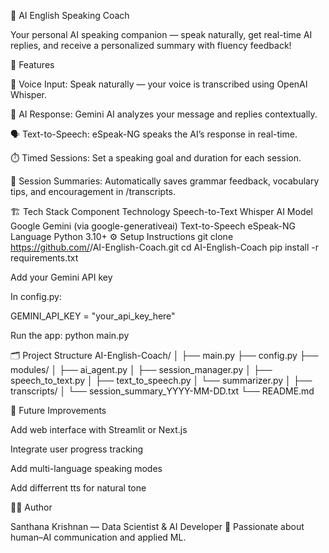 📘 AI English Speaking Coach

Your personal AI speaking companion — speak naturally, get real-time AI replies, and receive a personalized summary with fluency feedback!

🚀 Features

🎤 Voice Input: Speak naturally — your voice is transcribed using OpenAI Whisper.

🧠 AI Response: Gemini AI analyzes your message and replies contextually.

🗣️ Text-to-Speech: eSpeak-NG speaks the AI’s response in real-time.

⏱️ Timed Sessions: Set a speaking goal and duration for each session.

📄 Session Summaries: Automatically saves grammar feedback, vocabulary tips, and encouragement in /transcripts.

🏗️ Tech Stack
Component	Technology
Speech-to-Text	Whisper
AI Model	Google Gemini (via google-generativeai)
Text-to-Speech	eSpeak-NG
Language	Python 3.10+
⚙️ Setup Instructions
git clone https://github.com/<your-username>/AI-English-Coach.git
cd AI-English-Coach
pip install -r requirements.txt

Add your Gemini API key

In config.py:

GEMINI_API_KEY = "your_api_key_here"

Run the app:
python main.py

🗂️ Project Structure
AI-English-Coach/
│
├── main.py
├── config.py
├── modules/
│   ├── ai_agent.py
│   ├── session_manager.py
│   ├── speech_to_text.py
│   ├── text_to_speech.py
│   └── summarizer.py
│
├── transcripts/
│   └── session_summary_YYYY-MM-DD.txt
└── README.md

🌟 Future Improvements

Add web interface with Streamlit or Next.js

Integrate user progress tracking

Add multi-language speaking modes

Add differrent tts for natural tone

🧑‍💻 Author

Santhana Krishnan — Data Scientist & AI Developer
🚀 Passionate about human–AI communication and applied ML.
